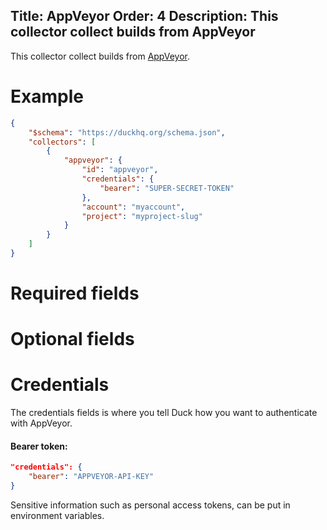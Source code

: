 Title: AppVeyor
Order: 4
Description: This collector collect builds from AppVeyor
---

This collector collect builds from [AppVeyor](https://www.appveyor.com/).  

# Example

```json
{
    "$schema": "https://duckhq.org/schema.json",
    "collectors": [
        {
            "appveyor": {
                "id": "appveyor",
                "credentials": {
                    "bearer": "SUPER-SECRET-TOKEN"
                },
                "account": "myaccount",
                "project": "myproject-slug"
            }
        }
    ]
}
```

# Required fields

<?# JsonSchema type=AppVeyorConfiguration required=true credentialsType=AppVeyorCredentials /?>

# Optional fields

<?# JsonSchema type=AppVeyorConfiguration required=false /?>

# Credentials

The credentials fields is where you tell Duck how you want to authenticate
with AppVeyor.

#### Bearer token:

```json
"credentials": {
    "bearer": "APPVEYOR-API-KEY"
}
```

<div class="alert alert-info" role="alert">
  <i class="fad fa-info-circle icon-web"></i> Sensitive information such as 
  personal access tokens, can be put in environment variables.
</div>